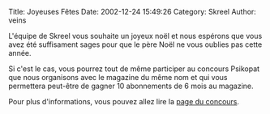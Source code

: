 Title: Joyeuses Fêtes
Date: 2002-12-24 15:49:26
Category: Skreel
Author: veins

L'équipe de Skreel vous souhaite un joyeux noël et nous espérons que vous avez été suffisament sages pour que le père Noël ne vous oublies pas cette année.

Si c'est le cas, vous pourrez tout de même participer au concours Psikopat que nous organisons avec le magazine du même nom et qui vous permettera peut-être de gagner 10 abonnements de 6 mois au magazine.

Pour plus d'informations, vous pouvez allez lire la [page du concours](http://concours.skreel.org).